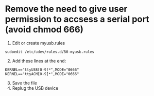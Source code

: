 # Remove the need to give user permission to accsess a serial port (avoid chmod 666)

1. Edit or create myusb.rules
 ```
sudoedit /etc/udev/rules.d/50-myusb.rules
```
2. Add these lines at the end:
``` 
KERNEL=="ttyUSB[0-9]*",MODE="0666"
KERNEL=="ttyACM[0-9]*",MODE="0666"
```
3. Save the file
4. Replug the USB device
